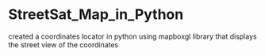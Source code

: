 # StreetSat_Map_in_Python
created a coordinates locator in python using mapboxgl library that displays the street view of the coordinates
